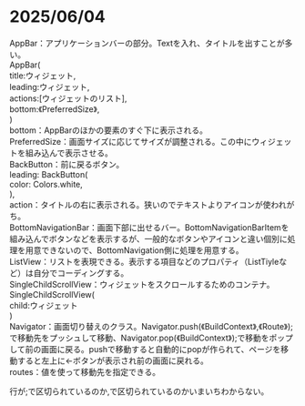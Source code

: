 # 2025/06/04  
AppBar：アプリケーションバーの部分。Textを入れ、タイトルを出すことが多い。  
AppBar(  
  title:ウィジェット,  
  leading:ウィジェット,  
  actions:<Widget>[ウィジェットのリスト],  
  bottom:《PreferredSize》,  
)  
bottom：AppBarのほかの要素のすぐ下に表示される。  
PreferredSize：画面サイズに応じてサイズが調整される。この中にウィジェットを組み込んで表示させる。  
BackButton：前に戻るボタン。  
leading: BackButton(  
  color: Colors.white,  
),  
action：タイトルの右に表示される。狭いのでテキストよりアイコンが使われがち。  
BottomNavigationBar：画面下部に出せるバー。BottomNavigationBarItemを組み込んでボタンなどを表示するが、一般的なボタンやアイコンと違い個別に処理を用意できないので、BottomNavigation側に処理を用意する。  
ListView：リストを表現できる。表示する項目などのプロパティ（ListTiyleなど）は自分でコーディングする。  
SingleChildScrollView：ウィジェットをスクロールするためのコンテナ。  
SingleChildScrollView(  
child:ウィジェット  
)  
Navigator：画面切り替えのクラス。Navigator.push(《BuildContext》,《Route》);で移動先をプッシュして移動、Navigator.pop(《BuildContext》);で移動をポップして前の画面に戻る。pushで移動すると自動的にpopが作られて、ページを移動すると左上に←ボタンが表示され前の画面に戻れる。  
routes：値を使って移動先を指定できる。  

行が;で区切られているのか,で区切られているのかいまいちわからない。

